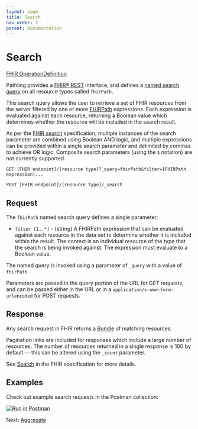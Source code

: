 ```yaml
---
layout: page
title: Search
nav_order: 2
parent: Documentation
---
```


# Search

[FHIR OperationDefinition](https://pathling.csiro.au/fhir/OperationDefinition/search-2)

Pathling provides a [FHIR&reg; REST](https://hl7.org/fhir/R4/http.html)
interface, and defines a
[named search query](https://hl7.org/fhir/R4/search.html#query) on all resource
types called `fhirPath`.

This search query allows the user to retrieve a set of FHIR resources from the
server filtered by one or more [FHIRPath](./fhirpath) expressions. Each
expression is evaluated against each resource, returning a Boolean value which
determines whether the resource will be included in the search result.

As per the [FHIR search](https://hl7.org/fhir/R4/search.html#combining)
specification, multiple instances of the search parameter are combined using
Boolean AND logic, and multiple expressions can be provided within a single
search parameter and delimited by commas to achieve OR logic. Composite search
parameters (using the `$` notation) are not currently supported.

```
GET [FHIR endpoint]/[resource type]?_query=fhirPath&filter=[FHIRPath expression]...
```

```
POST [FHIR endpoint]/[resource type]/_search
```

## Request

The `fhirPath` named search query defines a single parameter:

- `filter [1..*]` - (string) A FHIRPath expression that can be evaluated against
  each resource in the data set to determine whether it is included within the
  result. The context is an individual resource of the type that the search is
  being invoked against. The expression must evaluate to a Boolean value.

The named query is invoked using a parameter of `_query` with a value of
`fhirPath`.

Parameters are passed in the query portion of the URL for GET requests, and can
be passed either in the URL or in a `application/x-www-form-urlencoded` for POST
requests.

## Response

Any search request in FHIR returns a
[Bundle](https://hl7.org/fhir/R4/bundle.html) of matching resources.

Pagination links are included for responses which include a large number of
resources. The number of resources returned in a single response is 100 by
default &#8212; this can be altered using the `_count` parameter.

See [Search](https://hl7.org/fhir/R4/search.html) in the FHIR specification for
more details.

## Examples

Check out example search requests in the Postman collection:

<a class="postman-link"
   href="https://documenter.getpostman.com/view/634774/S17rx9Af?version=latest#f3490537-b116-4a2e-8428-45fdb6e7d137">
<img src="https://run.pstmn.io/button.svg" alt="Run in Postman"/></a>

Next: [Aggregate](./aggregate.html)
